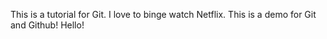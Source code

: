 This is a tutorial for Git. I love to binge watch Netflix.
This is a demo for Git and Github! Hello!
